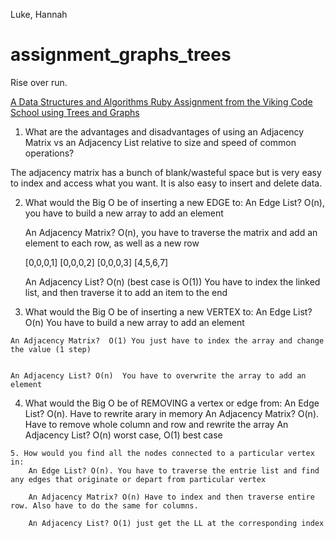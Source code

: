 Luke, Hannah

# assignment_graphs_trees
Rise over run.

[A Data Structures and Algorithms Ruby Assignment from the Viking Code School using Trees and Graphs](http://www.vikingcodeschool.com)



1.  What are the advantages and disadvantages of using an Adjacency Matrix vs an Adjacency List relative to size and speed of common operations?

The adjacency matrix has a bunch of blank/wasteful space but is very easy to index and access what you want.  It is also easy to insert and delete data.

2.  What would the Big O be of inserting a new EDGE to:
    An Edge List?  O(n), you have to build a new array to add an element
    
    An Adjacency Matrix?  O(n), you have to traverse the matrix and add an element to each row, as well as a new row

    [0,0,0,1]
    [0,0,0,2]
    [0,0,0,3]
    [4,5,6,7]
    
    An Adjacency List? O(n)   (best case is O(1))  You have to index the linked list, and then traverse it to add an item to the end

  3.  What would the Big O be of inserting a new VERTEX to:
    An Edge List?  O(n) You have to build a new array to add an element


    An Adjacency Matrix?  O(1) You just have to index the array and change the value (1 step)


    An Adjacency List? O(n)  You have to overwrite the array to add an element

  4. What would the Big O be of REMOVING a vertex or edge from:
        An Edge List? O(n). Have to rewrite arary in memory
        An Adjacency Matrix? O(n). Have to remove whole column and row and rewrite the array
        An Adjacency List? O(n) worst case, O(1) best case

    5. How would you find all the nodes connected to a particular vertex in:
        An Edge List? O(n). You have to traverse the entrie list and find any edges that originate or depart from particular vertex 

        An Adjacency Matrix? O(n) Have to index and then traverse entire row. Also have to do the same for columns.

        An Adjacency List? O(1) just get the LL at the corresponding index



    